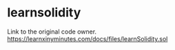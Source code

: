 # learnsolidity
Link to the original code owner. https://learnxinyminutes.com/docs/files/learnSolidity.sol
